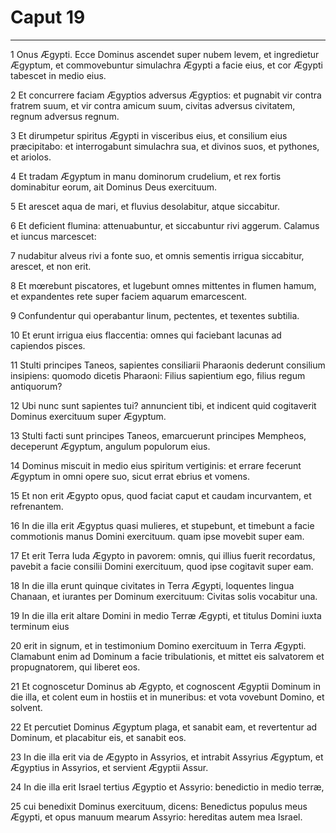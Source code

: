 # Caput 19

***

1 Onus Ægypti. Ecce Dominus ascendet super nubem levem, et ingredietur Ægyptum, et commovebuntur simulachra Ægypti a facie eius, et cor Ægypti tabescet in medio eius.

2 Et concurrere faciam Ægyptios adversus Ægyptios: et pugnabit vir contra fratrem suum, et vir contra amicum suum, civitas adversus civitatem, regnum adversus regnum.

3 Et dirumpetur spiritus Ægypti in visceribus eius, et consilium eius præcipitabo: et interrogabunt simulachra sua, et divinos suos, et pythones, et ariolos.

4 Et tradam Ægyptum in manu dominorum crudelium, et rex fortis dominabitur eorum, ait Dominus Deus exercituum.

5 Et arescet aqua de mari, et fluvius desolabitur, atque siccabitur.

6 Et deficient flumina: attenuabuntur, et siccabuntur rivi aggerum. Calamus et iuncus marcescet:

7 nudabitur alveus rivi a fonte suo, et omnis sementis irrigua siccabitur, arescet, et non erit.

8 Et mœrebunt piscatores, et lugebunt omnes mittentes in flumen hamum, et expandentes rete super faciem aquarum emarcescent.

9 Confundentur qui operabantur linum, pectentes, et texentes subtilia.

10 Et erunt irrigua eius flaccentia: omnes qui faciebant lacunas ad capiendos pisces.

11 Stulti principes Taneos, sapientes consiliarii Pharaonis dederunt consilium insipiens: quomodo dicetis Pharaoni: Filius sapientium ego, filius regum antiquorum?

12 Ubi nunc sunt sapientes tui? annuncient tibi, et indicent quid cogitaverit Dominus exercituum super Ægyptum.

13 Stulti facti sunt principes Taneos, emarcuerunt principes Mempheos, deceperunt Ægyptum, angulum populorum eius.

14 Dominus miscuit in medio eius spiritum vertiginis: et errare fecerunt Ægyptum in omni opere suo, sicut errat ebrius et vomens.

15 Et non erit Ægypto opus, quod faciat caput et caudam incurvantem, et refrenantem.

16 In die illa erit Ægyptus quasi mulieres, et stupebunt, et timebunt a facie commotionis manus Domini exercituum. quam ipse movebit super eam.

17 Et erit Terra Iuda Ægypto in pavorem: omnis, qui illius fuerit recordatus, pavebit a facie consilii Domini exercituum, quod ipse cogitavit super eam.

18 In die illa erunt quinque civitates in Terra Ægypti, loquentes lingua Chanaan, et iurantes per Dominum exercituum: Civitas solis vocabitur una.

19 In die illa erit altare Domini in medio Terræ Ægypti, et titulus Domini iuxta terminum eius

20 erit in signum, et in testimonium Domino exercituum in Terra Ægypti. Clamabunt enim ad Dominum a facie tribulationis, et mittet eis salvatorem et propugnatorem, qui liberet eos.

21 Et cognoscetur Dominus ab Ægypto, et cognoscent Ægyptii Dominum in die illa, et colent eum in hostiis et in muneribus: et vota vovebunt Domino, et solvent.

22 Et percutiet Dominus Ægyptum plaga, et sanabit eam, et revertentur ad Dominum, et placabitur eis, et sanabit eos.

23 In die illa erit via de Ægypto in Assyrios, et intrabit Assyrius Ægyptum, et Ægyptius in Assyrios, et servient Ægyptii Assur.

24 In die illa erit Israel tertius Ægyptio et Assyrio: benedictio in medio terræ,

25 cui benedixit Dominus exercituum, dicens: Benedictus populus meus Ægypti, et opus manuum mearum Assyrio: hereditas autem mea Israel.

